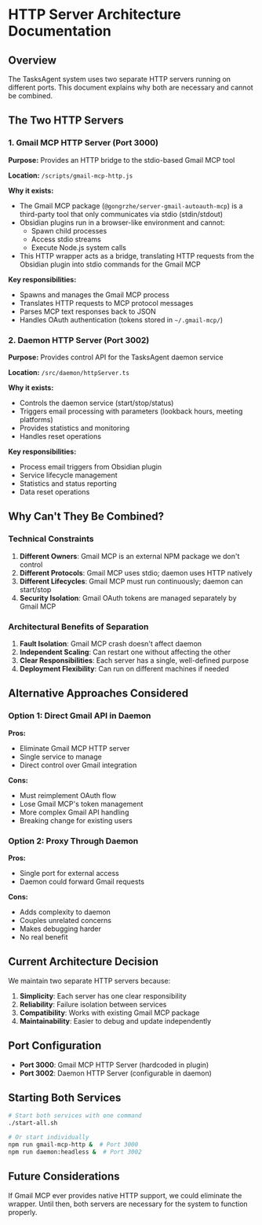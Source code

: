# HTTP Server Architecture Documentation

## Overview
The TasksAgent system uses two separate HTTP servers running on different ports. This document explains why both are necessary and cannot be combined.

## The Two HTTP Servers

### 1. Gmail MCP HTTP Server (Port 3000)
**Purpose:** Provides an HTTP bridge to the stdio-based Gmail MCP tool

**Location:** `/scripts/gmail-mcp-http.js`

**Why it exists:**
- The Gmail MCP package (`@gongrzhe/server-gmail-autoauth-mcp`) is a third-party tool that only communicates via stdio (stdin/stdout)
- Obsidian plugins run in a browser-like environment and cannot:
  - Spawn child processes
  - Access stdio streams
  - Execute Node.js system calls
- This HTTP wrapper acts as a bridge, translating HTTP requests from the Obsidian plugin into stdio commands for the Gmail MCP

**Key responsibilities:**
- Spawns and manages the Gmail MCP process
- Translates HTTP requests to MCP protocol messages
- Parses MCP text responses back to JSON
- Handles OAuth authentication (tokens stored in `~/.gmail-mcp/`)

### 2. Daemon HTTP Server (Port 3002)
**Purpose:** Provides control API for the TasksAgent daemon service

**Location:** `/src/daemon/httpServer.ts`

**Why it exists:**
- Controls the daemon service (start/stop/status)
- Triggers email processing with parameters (lookback hours, meeting platforms)
- Provides statistics and monitoring
- Handles reset operations

**Key responsibilities:**
- Process email triggers from Obsidian plugin
- Service lifecycle management
- Statistics and status reporting
- Data reset operations

## Why Can't They Be Combined?

### Technical Constraints
1. **Different Owners**: Gmail MCP is an external NPM package we don't control
2. **Different Protocols**: Gmail MCP uses stdio; daemon uses HTTP natively
3. **Different Lifecycles**: Gmail MCP must run continuously; daemon can start/stop
4. **Security Isolation**: Gmail OAuth tokens are managed separately by Gmail MCP

### Architectural Benefits of Separation
1. **Fault Isolation**: Gmail MCP crash doesn't affect daemon
2. **Independent Scaling**: Can restart one without affecting the other
3. **Clear Responsibilities**: Each server has a single, well-defined purpose
4. **Deployment Flexibility**: Can run on different machines if needed

## Alternative Approaches Considered

### Option 1: Direct Gmail API in Daemon
**Pros:**
- Eliminate Gmail MCP HTTP server
- Single service to manage
- Direct control over Gmail integration

**Cons:**
- Must reimplement OAuth flow
- Lose Gmail MCP's token management
- More complex Gmail API handling
- Breaking change for existing users

### Option 2: Proxy Through Daemon
**Pros:**
- Single port for external access
- Daemon could forward Gmail requests

**Cons:**
- Adds complexity to daemon
- Couples unrelated concerns
- Makes debugging harder
- No real benefit

## Current Architecture Decision
We maintain two separate HTTP servers because:
1. **Simplicity**: Each server has one clear responsibility
2. **Reliability**: Failure isolation between services
3. **Compatibility**: Works with existing Gmail MCP package
4. **Maintainability**: Easier to debug and update independently

## Port Configuration
- **Port 3000**: Gmail MCP HTTP Server (hardcoded in plugin)
- **Port 3002**: Daemon HTTP Server (configurable in daemon)

## Starting Both Services
```bash
# Start both services with one command
./start-all.sh

# Or start individually
npm run gmail-mcp-http &  # Port 3000
npm run daemon:headless &  # Port 3002
```

## Future Considerations
If Gmail MCP ever provides native HTTP support, we could eliminate the wrapper. Until then, both servers are necessary for the system to function properly.